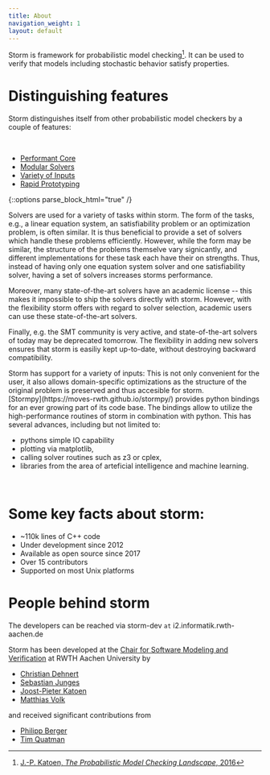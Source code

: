 ```yaml
---
title: About
navigation_weight: 1
layout: default
---
```


Storm is framework for probabilistic model checking[^1]. It can be used to verify that models including stochastic behavior satisfy properties.  

# Distinguishing features
Storm distinguishes itself from other probabilistic model checkers by a couple of features:
<!-- Tabs & box are in html -->

<br/>
<ul class="nav nav-tabs" role="tablist">
<li class="nav-item">
<a class="nav-link active" data-toggle="tab" href="#perfcore" role="tab">
<i class="fa fa-cogs" aria-hidden="true"></i>
Performant Core 
</a>
</li>
<li class="nav-item">
<a class="nav-link" data-toggle="tab" href="#modsolvers" role="tab">
<i class="fa fa-wrench" aria-hidden="true"></i>
Modular Solvers
</a>
</li>
<li class="nav-item">
<a class="nav-link" data-toggle="tab" href="#inputs" role="tab">
<i class="fa fa-language" aria-hidden="true"></i>
Variety of Inputs
</a>
</li>
<li class="nav-item">
<a class="nav-link" data-toggle="tab" href="#python" role="tab">
<i class="fa fa-tachometer" aria-hidden="true"></i>
Rapid Prototyping
</a>
</li>
</ul>


{::options parse_block_html="true" /}
<!-- Tab panes -->
<div class="tab-content">
<div class="tab-pane active" id="perfcore" role="tabpanel">

</div>
<div class="tab-pane" id="modsolvers" role="tabpanel">
Solvers are used for a variety of tasks within storm. The form of the tasks, e.g., a linear equation system, an satisfiability problem or an optimization problem, is often similar. It is thus beneficial to provide a set of solvers which handle these problems efficiently. However, while the form may be similar, the structure of the problems themselve vary signicantly, and different implementations for these task each have their on strengths. Thus, instead of having only one equation system solver and one satisfiability solver, having a set of solvers increases storms performance.

Moreover, many state-of-the-art solvers have an academic license -- this makes it impossible to ship the solvers directly with storm. However, with the flexibility storm offers with regard to solver selection, academic users can use these state-of-the-art solvers. 

Finally, e.g. the SMT community is very active, and state-of-the-art solvers of today may be deprecated tomorrow. The flexibility in adding new solvers ensures that storm is easiliy kept up-to-date, without destroying backward compatibility.
</div>
<div class="tab-pane" id="inputs" role="tabpanel">
Storm has support for a variety of inputs: This is not only convenient for the user, it also allows domain-specific optimizations as the structure of the original problem is preserved and thus accesible for storm.
</div>
<div class="tab-pane" id="python" role="tabpanel">
[Stormpy](https://moves-rwth.github.io/stormpy/) provides python bindings for an ever growing part of its code base. The bindings allow to utilize the high-performance routines of storm in combination with python. This has several advances, including but not limited to: 

- pythons simple IO capability
- plotting via matplotlib, 
- calling solver routines such as z3 or cplex,
- libraries from the area of arteficial intelligence and machine learning.
    
</div>
</div>

<script>
$('#myTab a').click(function (e) {
e.preventDefault()
$(this).tab('show')
})
</script>
<br/>

[^1]: [J.-P. Katoen, *The Probabilistic Model Checking Landscape*, 2016](http://www-i2.informatik.rwth-aachen.de/pub/index.php?type=download&pub_id=1296)

# Some key facts about storm:

- ~110k lines of C++ code
- Under development since 2012
- Available as open source since 2017
- Over 15 contributors
- Supported on most Unix platforms


# People behind storm

The developers can be reached via storm-dev ```at``` i2.informatik.rwth-aachen.de

Storm has been developed at the [Chair for Software Modeling and Verification](http://moves.rwth-aachen.de) at RWTH Aachen University by

- [Christian Dehnert](#)
- [Sebastian Junges](#)
- [Joost-Pieter Katoen](#)
- [Matthias Volk](#)

and received significant contributions from 

- [Philipp Berger](#)
- [Tim Quatman](#) 

